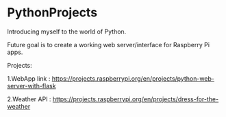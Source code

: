 # PythonProjects
Introducing myself to the world of Python.

Future goal is to create a working web server/interface for Raspberry Pi apps. 

Projects:

1.WebApp link : https://projects.raspberrypi.org/en/projects/python-web-server-with-flask 

2.Weather API : https://projects.raspberrypi.org/en/projects/dress-for-the-weather
